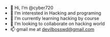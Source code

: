 - 👋 Hi, I’m @cyber720
- 👀 I’m interested in Hacking and programing 
- 🌱 I’m currently learning hacking by course
- 💞️ I’m looking to collaborate on hacking world
- 📫  gmail me at devilbosswd@gmail.com

<!Hello everyone, 
cyber720/cyber720 is a ✨ special ✨ repository because its `README.md` (this file) appears on your GitHub profile.
You can click the Preview link to take a look at your changes.
--->

